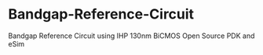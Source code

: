 # Bandgap-Reference-Circuit
Bandgap Reference Circuit using IHP 130nm BiCMOS Open Source PDK and eSim
